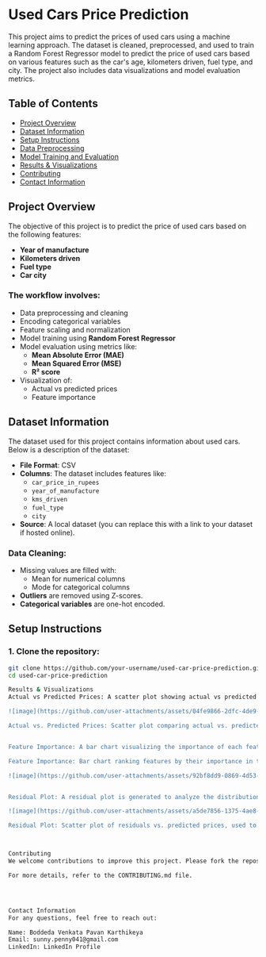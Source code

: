 

# Used Cars Price Prediction

This project aims to predict the prices of used cars using a machine learning approach. The dataset is cleaned, preprocessed, and used to train a Random Forest Regressor model to predict the price of used cars based on various features such as the car's age, kilometers driven, fuel type, and city. The project also includes data visualizations and model evaluation metrics.

## Table of Contents

- [Project Overview](#project-overview)
- [Dataset Information](#dataset-information)
- [Setup Instructions](#setup-instructions)
- [Data Preprocessing](#data-preprocessing)
- [Model Training and Evaluation](#model-training-and-evaluation)
- [Results & Visualizations](#results--visualizations)
- [Contributing](#contributing)
- [Contact Information](#contact-information)

## Project Overview

The objective of this project is to predict the price of used cars based on the following features:

- **Year of manufacture**
- **Kilometers driven**
- **Fuel type**
- **Car city**

### The workflow involves:

- Data preprocessing and cleaning
- Encoding categorical variables
- Feature scaling and normalization
- Model training using **Random Forest Regressor**
- Model evaluation using metrics like:
  - **Mean Absolute Error (MAE)**
  - **Mean Squared Error (MSE)**
  - **R² score**
- Visualization of:
  - Actual vs predicted prices
  - Feature importance

## Dataset Information

The dataset used for this project contains information about used cars. Below is a description of the dataset:

- **File Format**: CSV
- **Columns**: The dataset includes features like:
  - `car_price_in_rupees`
  - `year_of_manufacture`
  - `kms_driven`
  - `fuel_type`
  - `city`
- **Source**: A local dataset (you can replace this with a link to your dataset if hosted online).

### Data Cleaning:
- Missing values are filled with:
  - Mean for numerical columns
  - Mode for categorical columns
- **Outliers** are removed using Z-scores.
- **Categorical variables** are one-hot encoded.

## Setup Instructions

### 1. Clone the repository:
```bash
git clone https://github.com/your-username/used-car-price-prediction.git
cd used-car-price-prediction

Results & Visualizations
Actual vs Predicted Prices: A scatter plot showing actual vs predicted prices. This helps visualize how accurate the model's predictions are.

![image](https://github.com/user-attachments/assets/04fe9866-2dfc-4de9-8897-c107fe4a7202)

Actual vs. Predicted Prices: Scatter plot comparing actual vs. predicted prices, where clustering along the diagonal indicates strong model performance.


Feature Importance: A bar chart visualizing the importance of each feature used by the Random Forest Regressor model.

Feature Importance: Bar chart ranking features by their importance in the model, showing their relative influence on predictions.

![image](https://github.com/user-attachments/assets/92bf8dd9-0869-4d53-8b0c-7386dedc6d68)


Residual Plot: A residual plot is generated to analyze the distribution of prediction errors.

![image](https://github.com/user-attachments/assets/a5de7856-1375-4ae8-8091-02e0e097afc0)

Residual Plot: Scatter plot of residuals vs. predicted prices, used to assess the model's errors and identify potential issues.



Contributing
We welcome contributions to improve this project. Please fork the repository, make your changes, and submit a pull request. If you want to add new features, improve model performance, or fix bugs, feel free to contribute!

For more details, refer to the CONTRIBUTING.md file.




Contact Information
For any questions, feel free to reach out:

Name: Boddeda Venkata Pavan Karthikeya
Email: sunny.penny041@gmail.com
LinkedIn: LinkedIn Profile
